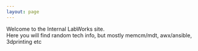 ```yaml
---
layout: page
---
```

Welcome to the Internal LabWorks site.  
Here you will find random tech info, but mostly memcm/mdt, awx/ansible, 3dprinting etc